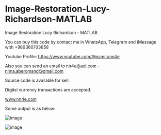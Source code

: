 # Image-Restoration-Lucy-Richardson-MATLAB
Image Restoration Lucy Richardson - MATLAB

You can buy this code by contact me in WhatsApp, Telegram and iMessage with +989360703858

Youtube Profile: https://www.youtube.com/@namirann4e

Also you can send an email to nn4e@aol.com - nima.aberomand@gmail.com

Source code is available for sell.

Digital currency transactions are accepted.

www.nn4e.com

Some output is as below:

![image](https://github.com/user-attachments/assets/9063f103-990b-4341-b75a-563a936660ad)

![image](https://github.com/user-attachments/assets/b3c81f54-4418-49f6-8321-a687f692ed33)
